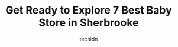 ---
layout: ampstory
image: https://i0.wp.com/www.auto.or.id/wp-content/uploads/2023/06/souris-mini-0-sherbrooke-1686325844.jpeg?resize=640,853
author: techidn
featured: false
description: Sherbrooke, Quebec, Canada is a haven for Baby Store enthusiasts, boasting an impressive array of 7 top-notch establishments. Whether youre a seasoned connoisseur or simply curious to explo
title: Get Ready to Explore 7 Best Baby Store in Sherbrooke
cover:
   title: Get Ready to Explore 7 Best Baby Store in Sherbrooke
   subtitle: AUTO.OR.ID
   background: https://www.auto.or.id/wp-content/uploads/2023/06/souris-mini-0-sherbrooke-1686325844.jpeg

pages: 
 - layout: thirds
   top: <h1>#1 ToysRUs</h1>
   bottom: "<p>Very clean and well laid out ♡ Great prices ♡My daughter absolutely loved finding Moana! She is only 9 months old but loves the songs in the movie and she recognized </p>"
   background: https://www.auto.or.id/wp-content/uploads/2023/06/souris-mini-1-sherbrooke-1686325846.png
   backgroundblur: true
 - layout: thirds
   top: <h1>#2 Souris Mini</h1>
   bottom: "<p>Carrefour de lEstrie, 3050 Boul de Portland, Sherbrooke, QC J1L 1K1, Canada</p>"
   background: https://www.auto.or.id/wp-content/uploads/2023/06/souris-mini-2-sherbrooke-1686325847.jpeg
   cta:
      link: https://www.auto.or.id/get-ready-to-explore-7-best-baby-store-in-sherbrooke/
      text: Get Ready to Explore 7 Best Baby Store in Sherbrooke
 - layout: thirds
   top: <h1>#3 Le Capucin</h1>
   bottom: "<p>2530 Rue King O, Sherbrooke, QC J1J 2E8, Canada</p>"
   background: https://images.unsplash.com/photo-1553440569-bcc63803a83d?ixlib=rb-4.0.3&ixid=MnwxMjA3fDB8MHxwaG90by1wYWdlfHx8fGVufDB8fHx8&auto=format&fit=crop&w=640&h=853&q=80
   cta:
      link: https://www.auto.or.id/get-ready-to-explore-7-best-baby-store-in-sherbrooke/
      text: Get Ready to Explore 7 Best Baby Store in Sherbrooke
 - layout: thirds
   top: <h1>#4 Clement</h1>
   bottom: "<p>2945 Boulevard De Portland, Sherbrooke, Quebec J1L 2Y7, Canada</p>"
   background: https://images.unsplash.com/photo-1577732024748-f6ba00087e33?ixlib=rb-4.0.3&ixid=MnwxMjA3fDB8MHxwaG90by1wYWdlfHx8fGVufDB8fHx8&auto=format&fit=crop&w=640&h=853&q=80
   cta:
      link: https://www.auto.or.id/get-ready-to-explore-7-best-baby-store-in-sherbrooke/
      text: Get Ready to Explore 7 Best Baby Store in Sherbrooke
 - layout: thirds
   top: <h1>#5 Carters - OshKosh Bgosh</h1>
   bottom: "<p>3050 Boulevard De Portland, Sherbrooke, Quebec J1L 1K1, Canada</p>"
   background: https://images.unsplash.com/photo-1639664148649-3c0fa2ee24b0?ixlib=rb-4.0.3&ixid=MnwxMjA3fDB8MHxwaG90by1wYWdlfHx8fGVufDB8fHx8&auto=format&fit=crop&w=640&h=853&q=80
   cta:
      link: https://www.auto.or.id/get-ready-to-explore-7-best-baby-store-in-sherbrooke/
      text: Get Ready to Explore 7 Best Baby Store in Sherbrooke
 - layout: thirds
   top: <h1>#6 Joe Fresh</h1>
   bottom: "<p>3025 Boulevard De Portland, Sherbrooke, Quebec J1L 2Y7, Canada</p>"
   background: https://images.unsplash.com/photo-1626302592106-ad36b003cb39?ixlib=rb-4.0.3&ixid=MnwxMjA3fDB8MHxwaG90by1wYWdlfHx8fGVufDB8fHx8&auto=format&fit=crop&w=640&h=853&q=80
   cta:
      link: https://www.auto.or.id/get-ready-to-explore-7-best-baby-store-in-sherbrooke/
      text: Get Ready to Explore 7 Best Baby Store in Sherbrooke
 - layout: thirds
   top: <h1>#7 Mignon À Croquer Inc.</h1>
   bottom: "<p>Rue Caroline-Therrien, Sherbrooke, QC J1H 0H3, Canada</p>"
   background: https://images.unsplash.com/photo-1636325779858-2e355e25f9af?ixlib=rb-4.0.3&ixid=MnwxMjA3fDB8MHxwaG90by1wYWdlfHx8fGVufDB8fHx8&auto=format&fit=crop&w=640&h=853&q=80
   cta:
      link: https://www.auto.or.id/get-ready-to-explore-7-best-baby-store-in-sherbrooke/
      text: Get Ready to Explore 7 Best Baby Store in Sherbrooke
 - layout: thirds
   middle: Continue reading...
   background: https://images.unsplash.com/photo-1594502184342-2e12f877aa73?ixlib=rb-4.0.3&ixid=MnwxMjA3fDB8MHxwaG90by1wYWdlfHx8fGVufDB8fHx8&auto=format&fit=crop&w=640&h=853&q=80
   cta:
      link: https://www.auto.or.id/get-ready-to-explore-7-best-baby-store-in-sherbrooke/
      text: Get Ready to Explore 7 Best Baby Store in Sherbrooke

---